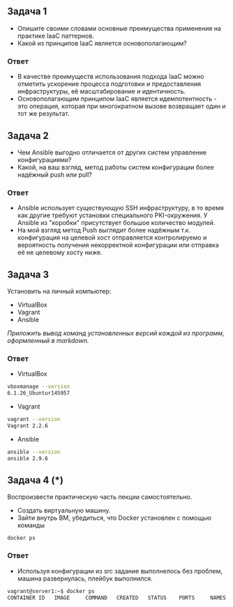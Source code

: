 ## Задача 1

- Опишите своими словами основные преимущества применения на практике IaaC паттернов.
- Какой из принципов IaaC является основополагающим?

### Ответ

- В качестве преимуществ использования подхода IaaC можно отметить ускорение процесса подготовки и предоставления инфраструктуры, её масштабирование и идентичность.
- Основополагающим принципом IaaC является идемпотентность - это операция, которая при многократном вызове возвращает один и тот же результат.

## Задача 2

- Чем Ansible выгодно отличается от других систем управление конфигурациями?
- Какой, на ваш взгляд, метод работы систем конфигурации более надёжный push или pull?

### Ответ

- Ansible использует существующую SSH инфраструктуру, в то время как другие требуют установки специального PKI-окружения. У Ansible из "коробки" присутствует большое количество модулей.
- На мой взгляд метод Push выглядит более надёжным т.к. конфигурация на целевой хост отправляется контролируемо и вероятность получения некорректной конфигурации или отправка её не целевому хосту ниже.

## Задача 3

Установить на личный компьютер:

- VirtualBox
- Vagrant
- Ansible

*Приложить вывод команд установленных версий каждой из программ, оформленный в markdown.*

### Ответ

- VirtualBox

```bash
vboxmanage --version
6.1.26_Ubuntur145957
```

- Vagrant

```bash
vagrant --version
Vagrant 2.2.6
```

- Ansible

```bash
ansible --version
ansible 2.9.6
```

## Задача 4 (*)

Воспроизвести практическую часть лекции самостоятельно.

- Создать виртуальную машину.
- Зайти внутрь ВМ, убедиться, что Docker установлен с помощью команды
```
docker ps
```
### Ответ

- Используя конфигурации из src задание выполнелось без проблем, машина развернулась, плейбук выполнился.

```bash
vagrant@server1:~$ docker ps
CONTAINER ID   IMAGE     COMMAND   CREATED   STATUS    PORTS     NAMES
```